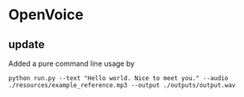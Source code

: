 # OpenVoice

## update

Added a pure command line usage by

```commandline
python run.py --text "Hello world. Nice to meet you." --audio ./resources/example_reference.mp3 --output ./outputs/output.wav
```
